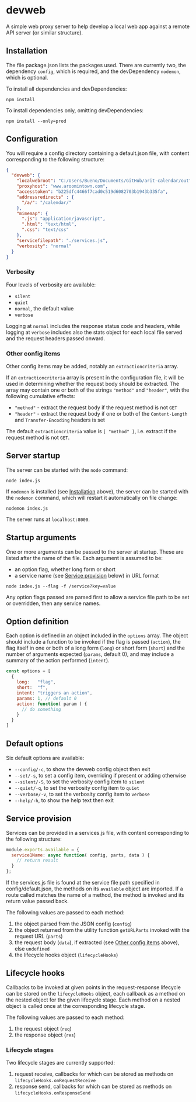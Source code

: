 # devweb

A simple web proxy server to help develop a local web app against a remote API server (or similar structure).

## Installation

The file package.json lists the packages used. There are currently two, the dependency `config`, which is required, and the devDependency `nodemon`, which is optional.

To install all dependencies and devDependencies:

```shell
npm install
```

To install dependencies only, omitting devDependencies:

```shell
npm install --only=prod
```

## Configuration

You will require a config directory containing a default.json file, with content corresponding to the following structure:

```json
{
  "devweb": {
    "localwebroot": "C:/Users/Bueno/Documents/GitHub/arit-calendar/out",
    "proxyhost": "www.aroomintown.com",
    "accesstoken": "b225dfc4466f7cad0c519d6082703b1943b335fa",
    "addressredirects" : {
      "/a/": "/calendar/"
    },
    "mimemap": {
      ".js": "application/javascript",
      ".html": "text/html",
      ".css": "text/css"
    },
    "servicefilepath": "./services.js",
    "verbosity": "normal"
  }
}
```

### Verbosity

Four levels of verbosity are available:

- `silent`
- `quiet`
- `normal`, the default value
- `verbose`

Logging at `normal` includes the response status code and headers, while logging at `verbose` includes also the stats object for each local file served and the request headers passed onward.

### Other config items

Other config items may be added, notably an `extractioncriteria` array.

If an `extractioncriteria` array is present in the configuration file, it will be used in determining whether the request body should be extracted. The array may contain one or both of the strings `"method"` and `"header"`, with the following cumulative effects:

- `"method"` - extract the request body if the request method is not `GET`
- `"header"` - extract the request body if one or both of the `Content-Length` and `Transfer-Encoding` headers is set

The default `extractioncriteria` value is `[ "method" ]`, i.e. extract if the request method is not `GET`.

## Server startup

The server can be started with the `node` command:

```shell
node index.js
```

If `nodemon` is installed (see [Installation](#installation) above), the server can be started with the `nodemon` command, which will restart it automatically on file change:

```shell
nodemon index.js
```

The server runs at `localhost:8000`.

## Startup arguments

One or more arguments can be passed to the server at startup. These are listed after the name of the file. Each argument is assumed to be:

- an option flag, whether long form or short
- a service name (see [Service provision](#service-provision) below) in URL format

```shell
node index.js --flag -f /service?key=value
```

Any option flags passed are parsed first to allow a service file path to be set or overridden, then any service names.

## Option definition

Each option is defined in an object included in the `options` array. The object should include a function to be invoked if the flag is passed (`action`), the flag itself in one or both of a long form (`long`) or short form (`short`) and the number of arguments expected (`params`, default 0), and may include a summary of the action performed (`intent`).

```js
const options = [
  {
    long:   "flag",
    short:  "f",
    intent: "triggers an action",
    params: 1, // default 0
    action: function( param ) {
      // do something
    }
  }
]
```

## Default options

Six default options are available:

- `--config/-c`, to show the devweb config object then exit
- `--set/-s`, to set a config item, overriding if present or adding otherwise
- `--silent/-S`, to set the verbosity config item to `silent`
- `--quiet/-q`, to set the verbosity config item to `quiet`
- `--verbose/-v`, to set the verbosity config item to `verbose`
- `--help/-h`, to show the help text then exit

## Service provision

Services can be provided in a services.js file, with content corresponding to the following structure:

```js
module.exports.available = {
  service1Name: async function( config, parts, data ) {
    // return result
  }
};
```

If the services.js file is found at the service file path specified in config/default.json, the methods on its `available` object are imported. If a route called matches the name of a method, the method is invoked and its return value passed back.

The following values are passed to each method:

1. the object parsed from the JSON config (`config`)
2. the object returned from the utility function `getURLParts` invoked with the request URL (`parts`)
3. the request body (`data`), if extracted (see [Other config items](#other-config-items) above), else `undefined`
4. the lifecycle hooks object (`lifecycleHooks`)

## Lifecycle hooks

Callbacks to be invoked at given points in the request-response lifecycle can be stored on the `lifecycleHooks` object, each callback as a method on the nested object for the given lifecycle stage. Each method on a nested object is called once at the corresponding lifecycle stage.

The following values are passed to each method:

1. the request object (`req`)
2. the response object (`res`)

### Lifecycle stages

Two lifecycle stages are currently supported:

1. request receive, callbacks for which can be stored as methods on `lifecycleHooks.onRequestReceive`
2. response send, callbacks for which can be stored as methods on `lifecycleHooks.onResponseSend`
